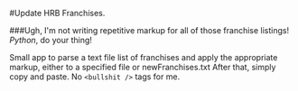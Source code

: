 #Update HRB Franchises.

###Ugh, I'm not writing repetitive markup for all of those franchise listings! *Python*, do your thing!

Small app to parse a text file list of franchises and apply the appropriate markup, either to a specified file or newFranchises.txt After that, simply copy and paste. No ```<bullshit />``` tags for me.  
